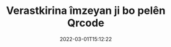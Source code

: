 ---
############################# Static ############################
layout: "auto-gen-signature"
date: 2022-03-01T15:12:22
draft: false
operation: Verify
signaturetype: Qrcode
fileformat: Ppt
productName: .NET
lang: ku
productCode: net
otherformats: pdf doc docx docm dot dotm dotx odt ott rtf xls xlsx xlsm xlsb csv ods ots xltx xltm ppt pptx pps ppsx odp otp potx potm pptm ppsm png jpg bmp gif tiff svg webp wmf
breadcrumb: Put Qrcode signature on Ppt for C#

############################# Head ############################
head_title: "Verastkirina îmzeyên Qrcode ji bo pelên Ppt bi rêya C#"
head_description: "Tenê çend rêzên koda .NET bikar bînin da ku belgeyên Ppt û îmzeyên wan ên Qrcode rast bikin."

############################# Header ############################
title: "Verastkirina îmzeyan ji bo pelên Qrcode"
description: "API ji bo .NET firsendê dide ku hûn îmzeyên Qrcode li ser belgeyên Ppt verast bikin. Verastkirina e-îmzeyan di hundirê belgeyên we yên {{Pelformat}} de dibe ku zû û bi hêsanî were kirin."
bg_image: "https://cms.admin.containerize.com/templates/aspose/App_Themes/V3/images/bg/header1.png"
bg_overlay: false
button:
    enable: true

############################# SubMenu ############################
submenu:
    enable: true

    left:
        img_alt: "GroupDocs.Signature for .NET"
        image: "https://cms.admin.containerize.com/templates/groupdocs/images/product-logos/90x90-noborder/groupdocs-signature-net.png"
        product: "GroupDocs.Signature"
        platform: ".NET"



############################# About ############################
about:
    enable: true
    title: "Taybetmendiyên API-ê yên GroupDocs.Signature for .NET yên nû keşif bikin"
    content: |
        [GroupDocs.Signature for .NET](https://products.groupdocs.com/signature/net/) API rêgezên berfireh peyda dike ku meriv gelek formatên belgeyan bi karanîna îmzeyên elektronîkî veguhezîne. Gelek celeb îmzeyên dîjîtal ên wekî nivîs, wêne, sertîfîkayên dîjîtal, barkod, QR-kod, stamp an metadata têne piştgirî kirin. Xerîdar dikarin li PDF, belgeyên MS Word, pirtûkên xebatê yên MS Excel, pêşandanên MS PowerPoint, pelên Adobe Photoshop û cûrbecûr formatên wêneyê lê zêde bikin, jêbirin, biguherînin, rast bikin an bigerin. Hejmarek ecêb taybetmendî û mîhengên zêde hene.
    

############################# Steps ############################
steps:
    enable: true
    title_left: "Meriv çawa îmzeyên Qrcode di belgeya xweya Ppt de rast bike"
    content_left: |
        [GroupDocs.Signature for .NET](https://products.groupdocs.com/signature/net/) taybetmendîyên bikêrhatî yên wekî verastkirina îmzayên Qrcode yên ku li belgeyên Ppt hatine danîn dihewîne. Vê derfetê bêyî pêkanîna kodek zêde bikar bînin.
        
        * Pêşîn, çîna Îmzeyê destnîşan bikin ku wekî rêgezek pîvana çêker ji belgeyek ku tê xwestin were verast kirin peyda dike.
        * Ya duyemîn, hêmanek nû ya VerifyOptions biafirînin û hemî taybetmendiyên pêwîst saz bikin.
        * Di dawiyê de, amûra Îmzeyê Verast bike ku mînaka VerifyOptions derbas dibe.
        * Piştre encamên verastkirinê pêvajoyê bikin.

    title_right: "Pêdiviyên Sîstemê"
    content_right: |
        GroupDocs.Signature for .NET li ser hemî platform û pergalên xebitandinê yên sereke têne piştgirî kirin. Berî ku hûn koda jêrîn bicîh bikin, ji kerema xwe pê ewle bibin ku we şertên jêrîn li ser pergala we hatine saz kirin.

        * Pergalên xebitandinê: Microsoft Windows, Linux, MacOS
        * Jîngehên pêşkeftinê: Microsoft Visual Studio, Xamarin, MonoDevelop
        * Frameworks: .NET Framework, .NET Standard, .NET Core, Mono
        * Guhertoya herî dawî ya GroupDocs.Signature for .NET ji [Nuget](https://www.nuget.org/packages/groupdocs.signature) dakêşîne
         
    code: |
        ```csharp    
                
        // Set up input Ppt file
        string filePath = "input.ppt";

        // Instantiate Signature for input file
        using (GroupDocs.Signature.Signature signature = new GroupDocs.Signature.Signature(filePath))
        {
                //Provide verification options
                QrCodeVerifyOptions options = new QrCodeVerifyOptions()
                {
                    // process only first page
                    PagesSetup = new PagesSetup() { FirstPage = true },
                    AllPages = false,
                    // set up text match type
                    MatchType = TextMatchType.StartsWith,
                    // specify text pattern to search
                    Text = "QrCode text",
                };

                // Verify document signatures
                VerificationResult result = signature.Verify(options);

                //process result
                if (result.IsValid)
                {
                    //..
                }
        }

        ```

############################# Demos ############################
demos:
    enable: true
    title: "Îmzekirina bi Qrcode îmzeyan Demoya Zindî"
    content: |
       Bi serdana malpera [GroupDocs.Signature App](https://products.groupdocs.app/signature/family) aniha gelek îmzeyên elektronîkî li pelê Ppt zêde bikin.          

############################# More Formats ############################
more_formats:
    enable: true
    title: "Bi karanîna C# îmzeyên din ên Qrcode verast bikin"
    content: |
        "Verastkirina îmzeyên elektronîkî yên ku di belgeyên cihêreng de hatine bicîh kirin. Wekî ku li jêr têne xuyang kirin, kalîteya îmzeyan di formên pelên populer de kontrol bikin."
    format: 
       
       
back_to_top:
    enable: true
---